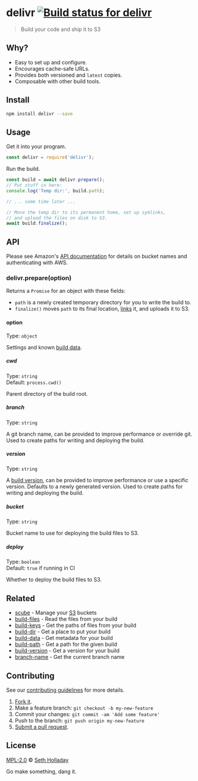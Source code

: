 # delivr [![Build status for delivr](https://img.shields.io/circleci/project/sholladay/delivr/master.svg "Build Status")](https://circleci.com/gh/sholladay/delivr "Builds")

> Build your code and ship it to S3

## Why?

 - Easy to set up and configure.
 - Encourages cache-safe URLs.
 - Provides both versioned and `latest` copies.
 - Composable with other build tools.

## Install

```sh
npm install delivr --save
```

## Usage

Get it into your program.

```js
const delivr = require('delivr');
```

Run the build.

```js
const build = await delivr.prepare();
// Put stuff in here:
console.log('Temp dir:', build.path);

// ... some time later ...

// Move the temp dir to its permanent home, set up symlinks,
// and upload the files on disk to S3.
await build.finalize();
```

## API

Please see Amazon's [API documentation](http://docs.aws.amazon.com/AWSJavaScriptSDK/latest/AWS/S3.html) for details on bucket names and authenticating with AWS.

### delivr.prepare(option)

Returns a `Promise` for an object with these fields:

 - `path` is a newly created temporary directory for you to write the build to.
 - `finalize()` moves `path` to its final location, [links](https://github.com/sholladay/build-dir#builddirlinkoption) it, and uploads it to S3.

#### option

Type: `object`

Settings and known [build data](https://github.com/sholladay/build-data).

##### cwd

Type: `string`<br>
Default: `process.cwd()`

Parent directory of the build root.

##### branch

Type: `string`

A git branch name, can be provided to improve performance or override git. Used to create paths for writing and deploying the build.

##### version

Type: `string`

A [build version](https://github.com/sholladay/build-version), can be provided to improve performance or use a specific version. Defaults to a newly generated version. Used to create paths for writing and deploying the build.

##### bucket

Type: `string`

Bucket name to use for deploying the build files to S3.

##### deploy

Type: `boolean`<br>
Default: `true` if running in CI

Whether to deploy the build files to S3.

## Related

 - [scube](https://github.com/sholladay/scube) - Manage your [S3](https://aws.amazon.com/s3/) buckets
 - [build-files](https://github.com/sholladay/build-files) - Read the files from your build
 - [build-keys](https://github.com/sholladay/build-keys) - Get the paths of files from your build
 - [build-dir](https://github.com/sholladay/build-dir) - Get a place to put your build
 - [build-data](https://github.com/sholladay/build-data) - Get metadata for your build
 - [build-path](https://github.com/sholladay/build-path) - Get a path for the given build
 - [build-version](https://github.com/sholladay/build-version) - Get a version for your build
 - [branch-name](https://github.com/sholladay/branch-name) - Get the current branch name

## Contributing

See our [contributing guidelines](https://github.com/sholladay/delivr/blob/master/CONTRIBUTING.md "Guidelines for participating in this project") for more details.

1. [Fork it](https://github.com/sholladay/delivr/fork).
2. Make a feature branch: `git checkout -b my-new-feature`
3. Commit your changes: `git commit -am 'Add some feature'`
4. Push to the branch: `git push origin my-new-feature`
5. [Submit a pull request](https://github.com/sholladay/delivr/compare "Submit code to this project for review").

## License

[MPL-2.0](https://github.com/sholladay/delivr/blob/master/LICENSE "License for delivr") © [Seth Holladay](https://seth-holladay.com "Author of delivr")

Go make something, dang it.
